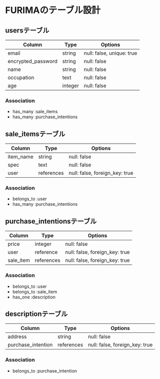# FURIMAのテーブル設計

## usersテーブル

| Column             | Type      | Options                   |
| ------------------ | --------- | ------------------------- |
| email              | string    | null: false, unique: true |
| encrypted_password | string    | null: false               |
| name               | string    | null: false               |
| occupation         | text      | null: false               |
| age      | integer | null: false |

### Association
- has_many :sale_items
- has_many :purchase_intentions

## sale_itemsテーブル

| Column     | Type       | Options                        |
| ---------- | ---------- | ------------------------------ |
| item_name      | string     | null: false                    |
| spec | text       | null: false                    |
| user       | references | null: false, foreign_key: true |

### Association
- belongs_to :user
- has_many :purchase_intentions

## purchase_intentionsテーブル

| Column    | Type       | Options                        |
| --------- | ---------- | ------------------------------ |
| price   | integer       | null: false                    |
| user   | reference       | null: false, foreign_key: true    |
| sale_item | references | null: false, foreign_key: true |

### Association
- belongs_to :user
- belongs_to :sale_item
- has_one :description

## descriptionテーブル

| Column    | Type       | Options                       |
| --------- | ---------- | ----------------------------- |
| address   | string     | null: false                   |
| purchase_intention | references | null: false, foreign_key: true |

### Association
- belongs_to :purchase_intention